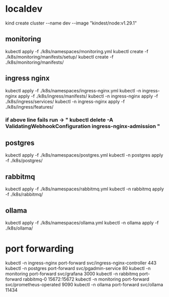 # localdev
kind create cluster --name dev --image "kindest/node:v1.29.1"

## monitoring
kubectl apply -f ./k8s/namespaces/monitoring.yml
kubectl create -f ./k8s/monitoring/manifests/setup/
kubectl create -f ./k8s/monitoring/manifests/

## ingress nginx
kubectl apply -f ./k8s/namespaces/ingress-nginx.yml
kubectl -n ingress-nginx apply -f ./k8s/ingress/manifests/
kubectl -n ingress-nginx apply -f ./k8s/ingress/services/
kubectl -n ingress-nginx apply -f ./k8s/ingress/features/
### if above line fails run -> " kubectl delete -A ValidatingWebhookConfiguration ingress-nginx-admission "

## postgres
kubectl apply -f ./k8s/namespaces/postgres.yml
kubectl -n postgres apply -f ./k8s/postgres/

## rabbitmq
kubectl apply -f ./k8s/namespaces/rabbitmq.yml
kubectl -n rabbitmq apply -f ./k8s/rabbitmq/

## ollama
kubectl apply -f ./k8s/namespaces/ollama.yml
kubectl -n ollama apply -f ./k8s/ollama/

# port forwarding
kubectl -n ingress-nginx port-forward svc/ingress-nginx-controller 443
kubectl -n postgres port-forward svc/pgadmin-service 80
kubectl -n monitoring port-forward svc/grafana 3000
kubectl -n rabbitmq port-forward rabbitmq-0 15672:15672
kubectl -n monitoring port-forward svc/prometheus-operated 9090
kubectl -n ollama port-forward svc/ollama 11434